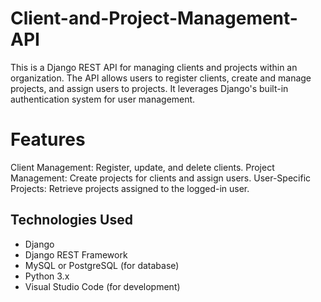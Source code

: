 # Client-and-Project-Management-API
This is a Django REST API for managing clients and projects within an organization. The API allows users to register clients, create and manage projects, and assign users to projects. It leverages Django's built-in authentication system for user management.

# Features
Client Management: Register, update, and delete clients.
Project Management: Create projects for clients and assign users.
User-Specific Projects: Retrieve projects assigned to the logged-in user.

## Technologies Used
- Django
- Django REST Framework
- MySQL or PostgreSQL (for database)
- Python 3.x
- Visual Studio Code (for development)

